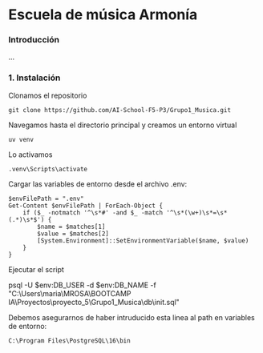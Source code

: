 # Escuela de música Armonía

### Introducción

...

### 1. Instalación

Clonamos el repositorio

    git clone https://github.com/AI-School-F5-P3/Grupo1_Musica.git

Navegamos hasta el directorio principal y creamos un entorno virtual
    
    uv venv

Lo activamos

    .venv\Scripts\activate


Cargar las variables de entorno desde el archivo .env:

    $envFilePath = ".env"
    Get-Content $envFilePath | ForEach-Object {
        if ($_ -notmatch '^\s*#' -and $_ -match '^\s*(\w+)\s*=\s*(.*)\s*$') {
            $name = $matches[1]
            $value = $matches[2]
            [System.Environment]::SetEnvironmentVariable($name, $value)
        }
    }

Ejecutar el script

 psql -U $env:DB_USER -d $env:DB_NAME -f "C:\Users\maria\MROSA\BOOTCAMP IA\Proyectos\proyecto_5\Grupo1_Musica\db\init.sql"

 Debemos asegurarnos de haber intruducido esta linea al path en variables de entorno:
 
    C:\Program Files\PostgreSQL\16\bin

